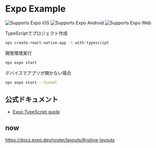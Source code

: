 # Expo Example

<p>
  <!-- iOS -->
  <img alt="Supports Expo iOS" longdesc="Supports Expo iOS" src="https://img.shields.io/badge/iOS-4630EB.svg?style=flat-square&logo=APPLE&labelColor=999999&logoColor=fff" />
  <!-- Android -->
  <img alt="Supports Expo Android" longdesc="Supports Expo Android" src="https://img.shields.io/badge/Android-4630EB.svg?style=flat-square&logo=ANDROID&labelColor=A4C639&logoColor=fff" />
  <!-- Web -->
  <img alt="Supports Expo Web" longdesc="Supports Expo Web" src="https://img.shields.io/badge/web-4630EB.svg?style=flat-square&logo=GOOGLE-CHROME&labelColor=4285F4&logoColor=fff" />
</p>

TypeScriptでプロジェクト作成
```sh
npx create-react-native-app -t with-typescript
```

開発環境実行
```sh
npx expo start
```

デバイスでアプリが開かない場合
```sh
npx expo start --tunnel
```

## 公式ドキュメント

- [Expo TypeScript guide](https://docs.expo.dev/versions/latest/guides/typescript/)


## now 
https://docs.expo.dev/router/layouts/#native-layouts